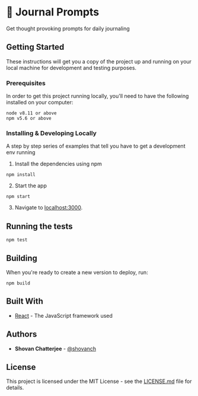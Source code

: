 # 📓 Journal Prompts

Get thought provoking prompts for daily journaling


## Getting Started

These instructions will get you a copy of the project up and running on your local machine for development and testing purposes.

### Prerequisites

In order to get this project running locally, you'll need to have the following installed on your computer:

```Shell
node v8.11 or above
npm v5.6 or above
```

### Installing & Developing Locally

A step by step series of examples that tell you have to get a development env running

1. Install the dependencies using npm

```Shell
npm install
```

2. Start the app

```Shell
npm start
```

3. Navigate to [localhost:3000](http://localhost:3000/).



## Running the tests

```shell
npm test
```

## Building

When you're ready to create a new version to deploy, run:

```Shell
npm build
```


## Built With

- [React](https://reactjs.org/) - The JavaScript framework used


## Authors

- **Shovan Chatterjee** - [@shovanch](https://github.com/shovanch)


## License

This project is licensed under the MIT License - see the [LICENSE.md](https://github.com/shovanch/journal-prompts/blob/master/LICENSE.md) file for details.

